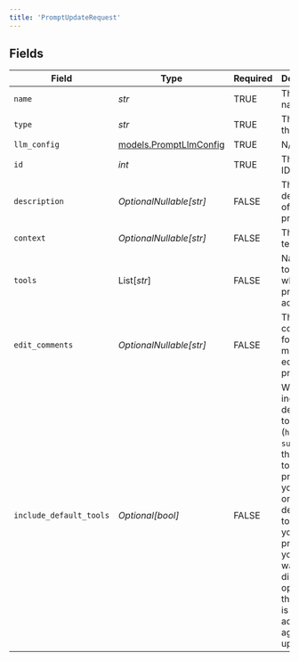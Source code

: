 ```yaml
---
title: 'PromptUpdateRequest'
---
```



## Fields

| Field                                                                                                                                                                                                                                            | Type                                                                                                                                                                                                                                             | Required                                                                                                                                                                                                                                         | Description                                                                                                                                                                                                                                      |
| ------------------------------------------------------------------------------------------------------------------------------------------------------------------------------------------------------------------------------------------------ | ------------------------------------------------------------------------------------------------------------------------------------------------------------------------------------------------------------------------------------------------ | ------------------------------------------------------------------------------------------------------------------------------------------------------------------------------------------------------------------------------------------------ | ------------------------------------------------------------------------------------------------------------------------------------------------------------------------------------------------------------------------------------------------ |
| `name`                                                                                                                                                                                                                                           | *str*                                                                                                                                                                                                                                            | TRUE                                                                                                                                                                                                                               | The prompt name                                                                                                                                                                                                                                  |
| `type`                                                                                                                                                                                                                                           | *str*                                                                                                                                                                                                                                            | TRUE                                                                                                                                                                                                                               | The type of the prompt                                                                                                                                                                                                                           |
| `llm_config`                                                                                                                                                                                                                                     | [models.PromptLlmConfig](/python-sdk-docs/models/components/promptllmconfig)                                                                                                                                                                                           | TRUE                                                                                                                                                                                                                               | N/A                                                                                                                                                                                                                                              |
| `id`                                                                                                                                                                                                                                             | *int*                                                                                                                                                                                                                                            | TRUE                                                                                                                                                                                                                               | The prompt ID                                                                                                                                                                                                                                    |
| `description`                                                                                                                                                                                                                                    | *OptionalNullable[str]*                                                                                                                                                                                                                          | FALSE                                                                                                                                                                                                                               | The description of the prompt                                                                                                                                                                                                                    |
| `context`                                                                                                                                                                                                                                        | *OptionalNullable[str]*                                                                                                                                                                                                                          | FALSE                                                                                                                                                                                                                               | The prompt text                                                                                                                                                                                                                                  |
| `tools`                                                                                                                                                                                                                                          | List[*str*]                                                                                                                                                                                                                                      | FALSE                                                                                                                                                                                                                               | Names of tools to which the prompt has access                                                                                                                                                                                                    |
| `edit_comments`                                                                                                                                                                                                                                  | *OptionalNullable[str]*                                                                                                                                                                                                                          | FALSE                                                                                                                                                                                                                               | The comments for the most recent edit to the prompt                                                                                                                                                                                              |
| `include_default_tools`                                                                                                                                                                                                                          | *Optional[bool]*                                                                                                                                                                                                                                 | FALSE                                                                                                                                                                                                                               | Whether to include the default tools (`hangup`, `summary`) in the list of tools for the prompt. If you remove one of the default tools from your prompt, you might want to disable this option so that the tool is not added again when updated. |
